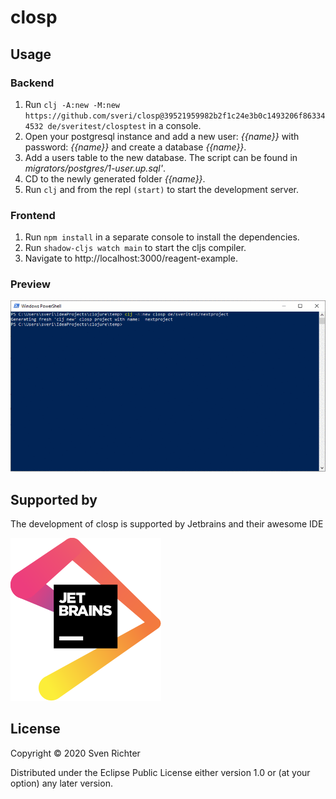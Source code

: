# closp

## Usage

### Backend
1. Run `clj -A:new -M:new https://github.com/sveri/closp@39521959982b2f1c24e3b0c1493206f863344532 de/sveritest/closptest` in a console.
2. Open your postgresql instance and add a new user: _{{name}}_ with password: _{{name}}_ and create a database _{{name}}_.
3. Add a users table to the new database. The script can be found in _migrators/postgres/1-user.up.sql'_.
4. CD to the newly generated folder _{{name}}_.
5. Run `clj` and from the repl `(start)` to start the development server.

### Frontend
1. Run `npm install` in a separate console to install the dependencies.
2. Run `shadow-cljs watch main` to start the cljs compiler.
3. Navigate to http://localhost:3000/reagent-example.

### Preview

![Intro](intro.gif)


## Supported by

The development of closp is supported by Jetbrains and their awesome IDE

[![Jetbrains Logo](jetbrains.svg)](https://www.jetbrains.com/)

 

## License

Copyright © 2020 Sven Richter

Distributed under the Eclipse Public License either version 1.0 or (at your option) any later version.
